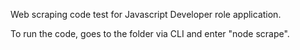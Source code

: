 Web scraping code test for Javascript Developer role application.

To run the code, goes to the folder via CLI and enter "node scrape".